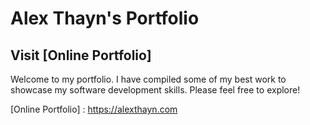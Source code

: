 # Alex Thayn's Portfolio
## Visit [Online Portfolio]
Welcome to my portfolio. I have compiled some of my best work to showcase my software development skills. Please feel free to explore!


[Online Portfolio] : <https://alexthayn.com>
